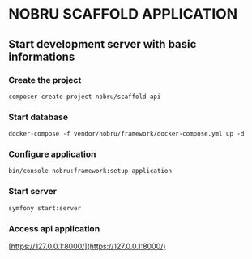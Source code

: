 NOBRU SCAFFOLD APPLICATION
==========================


## Start development server with basic informations

### Create the project
```
composer create-project nobru/scaffold api
```

### Start database
```
docker-compose -f vendor/nobru/framework/docker-compose.yml up -d
```

### Configure application
```
bin/console nobru:framework:setup-application
```

### Start server
```
symfony start:server
```

### Access api application
[https://127.0.0.1:8000/](https://127.0.0.1:8000/)